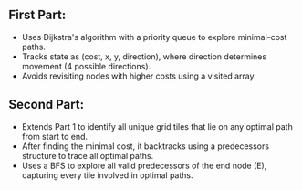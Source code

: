 ## First Part:

- Uses Dijkstra's algorithm with a priority queue to explore minimal-cost paths.
- Tracks state as (cost, x, y, direction), where direction determines movement (4 possible directions).
- Avoids revisiting nodes with higher costs using a visited array.

## Second Part:

- Extends Part 1 to identify all unique grid tiles that lie on any optimal path from start to end.
- After finding the minimal cost, it backtracks using a predecessors structure to trace all optimal paths.
- Uses a BFS to explore all valid predecessors of the end node (E), capturing every tile involved in optimal paths.


